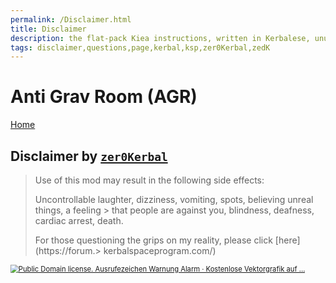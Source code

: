 ```yaml
---
permalink: /Disclaimer.html
title: Disclaimer
description: the flat-pack Kiea instructions, written in Kerbalese, unusally present
tags: disclaimer,questions,page,kerbal,ksp,zer0Kerbal,zedK
---
```


<!-- Disclaimer.md v1.0.0.1
Anti Grav Room (AGR)
created: 01 Apr 2022
updated: 

inspired by godarklight
-->

# Anti Grav Room (AGR)

[Home](/index.md)

## Disclaimer by [`zer0Kerbal`][godarklight]

> Use of this mod may result in the following side effects:
>
> Uncontrollable laughter, dizziness, vomiting, spots, believing unreal things, a feeling > that people are against you, blindness, deafness, cardiac arrest, death.
>
> For those questioning the grips on my reality, please click [here](https://forum.> kerbalspaceprogram.com/)

<a href="https://forum.%3E%20kerbalspaceprogram.com/"><img src="https://external-content.duckduckgo.com/iu/?u=https%3A%2F%2Fcdn.pixabay.com%2Fphoto%2F2012%2F04%2F24%2F13%2F19%2Fexclamation-40026_960_720.png&f=1&nofb=1" alt="Public Domain license. Ausrufezeichen Warnung Alarm · Kostenlose Vektorgrafik auf ..." style="zoom:80%;" /></a>

[godarklight]: https://forum.kerbalspaceprogram.com/index.php?/profile/92588-*/ "godarklight"
[zer0Kerbal]: https://forum.kerbalspaceprogram.com/index.php?/profile/190933-*/ "zer0Kerbal"

<!-- this file CC BY-NC-ND 4.0 by zer0Kerbal -->